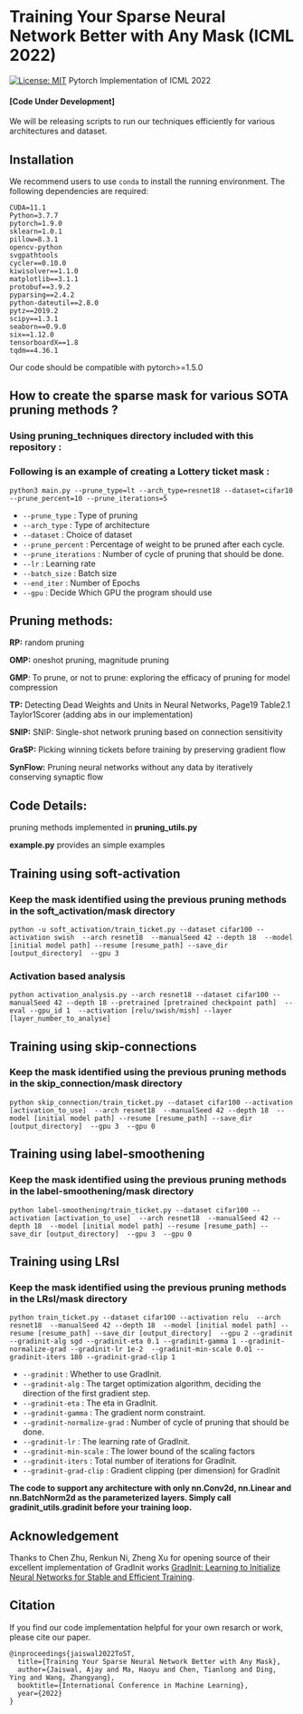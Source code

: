 # Training Your Sparse Neural Network Better with Any Mask (ICML 2022)
[![License: MIT](https://img.shields.io/badge/License-MIT-green.svg)](https://opensource.org/licenses/MIT)
Pytorch Implementation of ICML 2022 

#### [Code Under Development] 
We will be releasing scripts to run our techniques efficiently for various architectures and dataset.

## Installation
We recommend users to use `conda` to install the running environment. The following dependencies are required:
```
CUDA=11.1
Python=3.7.7
pytorch=1.9.0
sklearn=1.0.1
pillow=8.3.1
opencv-python
svgpathtools
cycler==0.10.0
kiwisolver==1.1.0
matplotlib==3.1.1
protobuf==3.9.2
pyparsing==2.4.2
python-dateutil==2.8.0
pytz==2019.2
scipy==1.3.1
seaborn==0.9.0
six==1.12.0
tensorboardX==1.8
tqdm==4.36.1
```
Our code should be compatible with pytorch>=1.5.0


## How to create the sparse mask for various SOTA pruning methods ? 
### Using pruning_techniques directory included with this repository :
### Following is an example of creating a Lottery ticket mask :
```
python3 main.py --prune_type=lt --arch_type=resnet18 --dataset=cifar10 --prune_percent=10 --prune_iterations=5
```
- `--prune_type` : Type of pruning  
- `--arch_type`	 : Type of architecture
- `--dataset`	: Choice of dataset 
- `--prune_percent`	: Percentage of weight to be pruned after each cycle. 
- `--prune_iterations`	: Number of cycle of pruning that should be done. 
- `--lr`	: Learning rate 
- `--batch_size`	: Batch size 
- `--end_iter`	: Number of Epochs 
- `--gpu`	: Decide Which GPU the program should use 

## Pruning methods:

**RP:** random pruning

**OMP:** oneshot pruning, magnitude pruning

**GMP**: To prune, or not to prune: exploring the efficacy of pruning for model compression

**TP:** Detecting Dead Weights and Units in Neural Networks, Page19 Table2.1 Taylor1Scorer (adding abs in our implementation) 

**SNIP:** SNIP: Single-shot network pruning based on connection sensitivity

**GraSP:** Picking winning tickets before training by preserving gradient flow

**SynFlow:** Pruning neural networks without any data by iteratively conserving synaptic flow

## Code Details: 

pruning methods implemented in **pruning_utils.py**

**example.py** provides an simple examples

## Training using soft-activation
### Keep the mask identified using the previous pruning methods in the soft_activation/mask directory
```
python -u soft_activation/train_ticket.py --dataset cifar100 --activation swish  --arch resnet18  --manualSeed 42 --depth 18  --model [initial model path] --resume [resume_path] --save_dir [output_directory]  --gpu 3
```
### Activation based analysis
```
python activation_analysis.py --arch resnet18 --dataset cifar100 --manualSeed 42 --depth 18 --pretrained [pretrained checkpoint path]  --eval --gpu_id 1  --activation [relu/swish/mish] --layer [layer_number_to_analyse]
```
## Training using skip-connections
### Keep the mask identified using the previous pruning methods in the skip_connection/mask directory
```
python skip_connection/train_ticket.py --dataset cifar100 --activation [activation_to_use]  --arch resnet18  --manualSeed 42 --depth 18  --model [initial model path] --resume [resume_path] --save_dir [output_directory]  --gpu 3  --gpu 0
```

## Training using label-smoothening
### Keep the mask identified using the previous pruning methods in the label-smoothening/mask directory
```
python label-smoothening/train_ticket.py --dataset cifar100 --activation [activation_to_use]  --arch resnet18  --manualSeed 42 --depth 18  --model [initial model path] --resume [resume_path] --save_dir [output_directory]  --gpu 3  --gpu 0
```

## Training using LRsI
### Keep the mask identified using the previous pruning methods in the LRsI/mask directory
```
python train_ticket.py --dataset cifar100 --activation relu  --arch resnet18  --manualSeed 42 --depth 18  --model [initial model path] --resume [resume_path] --save_dir [output_directory]  --gpu 2 --gradinit  --gradinit-alg sgd --gradinit-eta 0.1 --gradinit-gamma 1 --gradinit-normalize-grad --gradinit-lr 1e-2  --gradinit-min-scale 0.01 --gradinit-iters 180 --gradinit-grad-clip 1  
```
- `--gradinit` : Whether to use GradInit. 
- `--gradinit-alg`	 : The target optimization algorithm, deciding the direction of the first gradient step.
- `--gradinit-eta`	: The eta in GradInit.
- `--gradinit-gamma`	: The gradient norm constraint.
- `--gradinit-normalize-grad`	: Number of cycle of pruning that should be done. 
- `--gradinit-lr`	: The learning rate of GradInit.
- `--gradinit-min-scale`	: The lower bound of the scaling factors
- `--gradinit-iters`	: Total number of iterations for GradInit.
- `--gradinit-grad-clip`	: Gradient clipping (per dimension) for GradInit

**The code to support any architecture with only nn.Conv2d, nn.Linear and nn.BatchNorm2d as the parameterized layers. Simply call gradinit_utils.gradinit before your training loop.**


## Acknowledgement
Thanks to Chen Zhu, Renkun Ni, Zheng Xu for opening source of their excellent implementation of GradInit works [GradInit: Learning to Initialize Neural Networks for Stable and Efficient Training](https://github.com/zhuchen03/gradinit?utm_source=catalyzex.com).

## Citation

If you find our code implementation helpful for your own resarch or work, please cite our paper.
```
@inproceedings{jaiswal2022ToST,
  title={Training Your Sparse Neural Network Better with Any Mask},
  author={Jaiswal, Ajay and Ma, Haoyu and Chen, Tianlong and Ding, Ying and Wang, Zhangyang},
  booktitle={International Conference in Machine Learning},
  year={2022}
}
```
